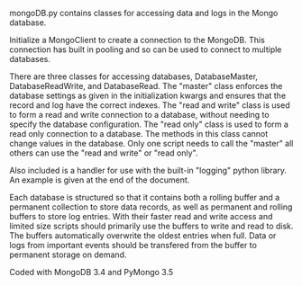 mongoDB.py contains classes for accessing data and logs in the Mongo database.

Initialize a MongoClient to create a connection to the MongoDB. This connection has built in pooling and so can be used to connect to multiple databases.

There are three classes for accessing databases, DatabaseMaster, DatabaseReadWrite, and DatabaseRead. The "master" class enforces the database settings as given in the initialization kwargs and ensures that the record and log have the correct indexes. The "read and write" class is used to form a read and write connection to a database, without needing to specify the database configuration. The "read only" class is used to form a read only connection to a database. The methods in this class cannot change values in the database. Only one script needs to call the "master" all others can use the "read and write" or "read only".

Also included is a handler for use with the built-in "logging" python library. An example is given at the end of the document.

Each database is structured so that it contains both a rolling buffer and a permanent collection to store data records, as well as permanent and rolling buffers to store log entries. With their faster read and write access and limited size scripts should primarily use the buffers to write and read to disk. The buffers automatically overwrite the oldest entries when full. Data or logs from important events should be transfered from the buffer to permanent storage on demand.

Coded with MongoDB 3.4 and PyMongo 3.5
